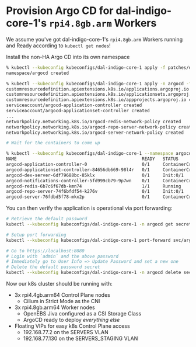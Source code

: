 # Provision Argo CD for dal-indigo-core-1's `rpi4.8gb.arm` Workers

We assume you've got dal-indigo-core-1's `rpi4.8gb.arm` Workers running and Ready according to `kubectl get nodes`!

Install the non-HA Argo CD into its own namespace
```bash
% kubectl --kubeconfig kubeconfigs/dal-indigo-core-1 apply -f patches/dal-indigo-core-1-worker-argocd-namespace.yaml
namespace/argocd created

% kubectl --kubeconfig kubeconfigs/dal-indigo-core-1 apply -n argocd -f https://raw.githubusercontent.com/argoproj/argo-cd/stable/manifests/install.yaml
customresourcedefinition.apiextensions.k8s.io/applications.argoproj.io created
customresourcedefinition.apiextensions.k8s.io/applicationsets.argoproj.io created
customresourcedefinition.apiextensions.k8s.io/appprojects.argoproj.io created
serviceaccount/argocd-application-controller created
serviceaccount/argocd-applicationset-controller created
...
networkpolicy.networking.k8s.io/argocd-redis-network-policy created
networkpolicy.networking.k8s.io/argocd-repo-server-network-policy created
networkpolicy.networking.k8s.io/argocd-server-network-policy created

# Wait for the containers to come up

% kubectl --kubeconfig kubeconfigs/dal-indigo-core-1 --namespace argocd get pods
NAME                                                READY   STATUS              RESTARTS   AGE
argocd-application-controller-0                     0/1     ContainerCreating   0          81s
argocd-applicationset-controller-84656db669-98l4r   0/1     ContainerCreating   0          82s
argocd-dex-server-6df79688bc-85klx                  0/1     Init:0/1            0          82s
argocd-notifications-controller-5fd999cb79-9p7wn    0/1     ContainerCreating   0          82s
argocd-redis-6b7c6f67db-kmn74                       1/1     Running             0          82s
argocd-repo-server-74f6bfdf54-k276v                 0/1     Init:0/1            0          82s
argocd-server-76fdbd5f78-mkx2p                      0/1     ContainerCreating   0          82s
```

You can then verify the application is operational via port forwarding:
```bash
# Retrieve the default password
kubectl --kubeconfig kubeconfigs/dal-indigo-core-1 -n argocd get secret argocd-initial-admin-secret -o jsonpath='{.data.password}' | base64 -d

# Setup port forwarding
kubectl --kubeconfig kubeconfigs/dal-indigo-core-1 port-forward svc/argocd-server -n argocd 8080:443

# Go to https://localhost:8080
# Login with `admin` and the above password
# Immediately go to User Info => Update Password and set a new one
# Delete the default password secret
kubectl --kubeconfig kubeconfigs/dal-indigo-core-1 -n argocd delete secret argocd-initial-admin-secret
```

Now our k8s cluster should be running with:
* 3x rpi4.4gb.arm64 Control Plane nodes
  * Cilium in Strict Mode as the CNI
* 3x rpi4.8gb.arm64 Worker nodes
  * OpenEBS Jiva configured as a CSI Storage Class
  * ArgoCD ready to deploy _everything else_
* Floating VIPs for easy k8s Control Plane access
  * 192.168.77.2 on the SERVERS VLAN
  * 192.168.77.130 on the SERVERS_STAGING VLAN

